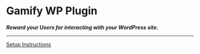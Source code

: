# Gamify WP Plugin

***Reward your Users for interacting with your WordPress site.***

---

[Setup Instructions](https://github.com/johnregan3/gamify-wp-plugin/wiki/Gamify-WP-Setup "Setup Instructions")